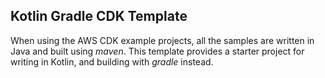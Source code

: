 ## Kotlin Gradle CDK Template

When using the AWS CDK example projects, all the samples are written in Java and built using *maven*. This template provides a starter project for writing in Kotlin, and building with *gradle* instead.
